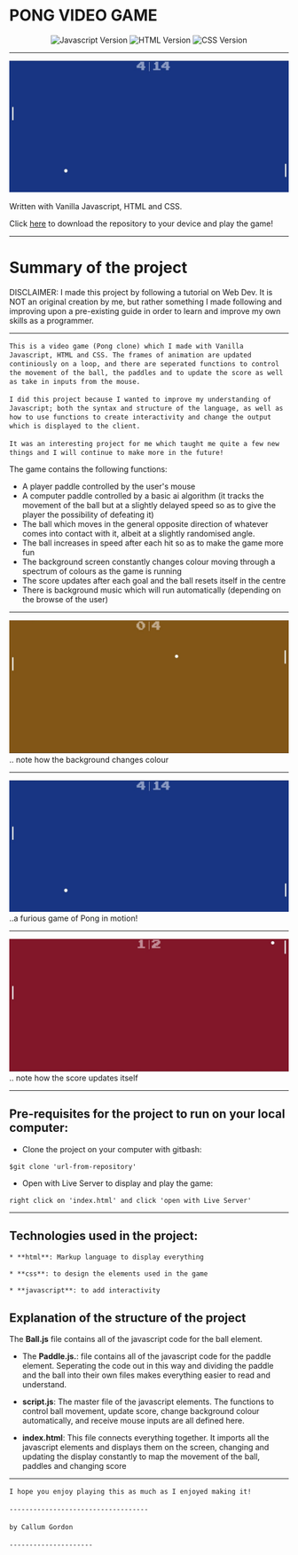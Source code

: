 # PONG VIDEO GAME 

<div align="center">
    <img alt="Javascript Version" src="https://img.shields.io/badge/JavaScript-323330?style=for-the-badge&logo=javascript&logoColor=F7DF1E">
    <img alt="HTML Version" src="https://img.shields.io/badge/HTML5-E34F26?style=for-the-badge&logo=html5&logoColor=white">
    <img alt="CSS Version" src="https://img.shields.io/badge/CSS3-1572B6?style=for-the-badge&logo=css3&logoColor=white">
</div>

***
![Pic1](pongpics/pic1.jpg)


Written with Vanilla Javascript, HTML and CSS.

Click [here](https://github.com/callumgordon90/Pong-Video-Game) to download the repository to your device and play the game!

-------------------
# Summary of the project


 DISCLAIMER:  I made this project by following a tutorial on Web Dev. It is NOT an original creation by me, but rather something I made following and improving upon a pre-existing guide in order to learn and improve my own skills as a programmer. 

--------------
```
This is a video game (Pong clone) which I made with Vanilla Javascript, HTML and CSS. The frames of animation are updated continiously on a loop, and there are seperated functions to control the movement of the ball, the paddles and to update the score as well as take in inputs from the mouse.

I did this project because I wanted to improve my understanding of Javascript; both the syntax and structure of the language, as well as how to use functions to create interactivity and change the output which is displayed to the client. 

It was an interesting project for me which taught me quite a few new things and I will continue to make more in the future!
```
The game contains the following functions:

* A player paddle controlled by the user's mouse
* A computer paddle controlled by a basic ai algorithm (it tracks the movement of the ball but at a slightly delayed speed so as to give the player the possibility of defeating it)
* The ball which moves in the general opposite direction of whatever comes into contact with it, albeit at a slightly randomised angle.
* The ball increases in speed after each hit so as to make the game more fun
* The background screen constantly changes colour moving through a spectrum of colours as the game is running
* The score updates after each goal and the ball resets itself in the centre
* There is background music which will run automatically (depending on the browse of the user)



***
![Pic2](pongpics/pic2.jpg)
.. note how the background changes colour

***
![Pic1](pongpics/pic1.jpg)
..a furious game of Pong in motion!

***
![Pic3](pongpics/pic3.jpg)
.. note how the score updates itself
***



## Pre-requisites for the project to run on your local computer:


* Clone the project on your computer with gitbash:
```
$git clone 'url-from-repository'
```


* Open with Live Server to display and play the game:
```
right click on 'index.html' and click 'open with Live Server'
```
***

## Technologies used in the project:
```
* **html**: Markup language to display everything
```

```
* **css**: to design the elements used in the game
```

```
* **javascript**: to add interactivity
```


## Explanation of the structure of the project

The **Ball.js** file contains all of the javascript code for the ball element. 

* The **Paddle.js.**: file contains all of the javascript code for the paddle element. Seperating the code out in this way and dividing the paddle and the ball into their own files makes everything easier to read and understand. 

* **script.js**: The master file of the javascript elements. The functions to control ball movement, update score, change background colour automatically, and receive mouse inputs are all defined here.

* **index.html**: This file connects everything together. It imports all the javascript elements and displays them on the screen, changing and updating the display constantly to map the movement of the ball, paddles and changing score


***
```
I hope you enjoy playing this as much as I enjoyed making it!

-----------------------------------

by Callum Gordon

---------------------
